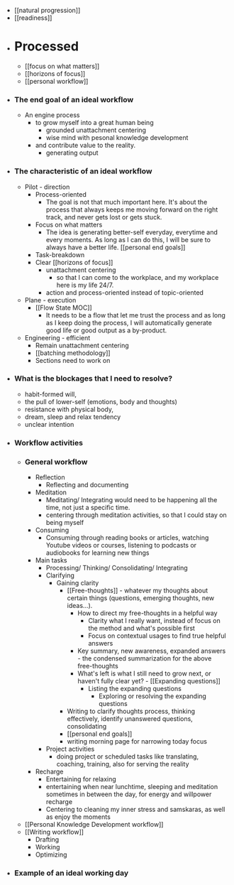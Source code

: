 - [[natural progression]]
- [[readiness]]
- # Processed
    - [[focus on what matters]]
    - [[horizons of focus]]
    - [[personal workflow]]
- ### The end goal of an ideal workflow 
    - An engine process 
        - to grow myself into a great human being
            - grounded unattachment centering
            - wise mind with pesonal knowledge development
        - and contribute value to the reality.
            - generating output
- ### The characteristic of an ideal workflow
    - Pilot - direction
        - Process-oriented
            - The goal is not that much important here. It's about the process that always keeps me moving forward on the right track, and never gets lost or gets stuck.
        - Focus on what matters
            - The idea is generating better-self everyday, everytime and every moments. As long as I can do this, I will be sure to always have a better life. [[personal end goals]]
        - Task-breakdown 
        - Clear [[horizons of focus]]
            - unattachment centering 
                - so that I can come to the workplace, and my workplace here is my life 24/7.
            - action and process-oriented instead of topic-oriented
    - Plane - execution
        - [[Flow State MOC]]
            - It needs to be a flow that let me trust the process and as long as I keep doing the process, I will automatically generate good life or good output as a by-product.
    - Engineering - efficient
        - Remain unattachment centering
        - [[batching methodology]]
        - Sections need to work on
- ### What is the blockages that I need to resolve?
    - habit-formed will, 
    - the pull of lower-self (emotions, body and thoughts)
    - resistance with physical body, 
    - dream, sleep and relax tendency
    - unclear intention
- ### Workflow activities
    - ### General workflow
        - Reflection
            - Reflecting and documenting
        - Meditation
            - Meditating/ Integrating would need to be happening all the time, not just a specific time.
            - centering through meditation activities, so that I could stay on being myself
        - Consuming
            - Consuming through reading books or articles, watching Youtube videos or courses, listening to podcasts or audiobooks for learning new things
        - Main tasks
            - Processing/ Thinking/ Consolidating/ Integrating
            - Clarifying
                - Gaining clarity
                    - [[Free-thoughts]] - whatever my thoughts about certain things (questions, emerging thoughts, new ideas...). 
                        - How to direct my free-thoughts in a helpful way
                            - Clarity what I really want, instead of focus on the method and what's possible first
                            - Focus on contextual usages to find true helpful answers
                        - Key summary, new awareness, expanded answers - the condensed summarization for the above free-thoughts
                        - What's left is what I still need to grow next, or haven't fully clear yet? - [[Expanding questions]]
                            - Listing the expanding questions
                                - Exploring or resolving the expanding questions
                    - Writing to clarify thoughts process, thinking effectively, identify unanswered questions, consolidating 
                    -  [[personal end goals]]
                    - writing morning page for narrowing today focus
            - Project activities
                - doing project or scheduled tasks like translating, coaching, training, also for serving the reality
        - Recharge
            - Entertaining for relaxing
            - entertaining when near lunchtime, sleeping and meditation sometimes in between the day, for energy and willpower recharge
            - Centering to cleaning my inner stress and samskaras, as well as enjoy the moments
    - [[Personal Knowledge Development workflow]]
    - [[Writing workflow]]
        - Drafting
        - Working
        - Optimizing
- ### Example of an ideal working day
